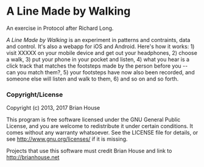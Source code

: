 A Line Made by Walking
======================

An exercise in Protocol after Richard Long.

_A Line Made by Walking_ is an experiment in patterns and contraints, data and control. It's also a webapp for iOS and Android. Here's how it works: 1) visit XXXXX on your mobile device and get out your headphones, 2) choose a walk, 3) put your phone in your pocket and listen, 4) what you hear is a click track that matches the footsteps made by the person before you -- can you match them?, 5) your footsteps have now also been recorded, and someone else will listen and walk to them, 6) and so on and so forth.



### Copyright/License

Copyright (c) 2013, 2017 Brian House

This program is free software licensed under the GNU General Public License, and you are welcome to redistribute it under certain conditions. It comes without any warranty whatsoever. See the LICENSE file for details, or see <http://www.gnu.org/licenses/> if it is missing.

Projects that use this software must credit Brian House and link to http://brianhouse.net
